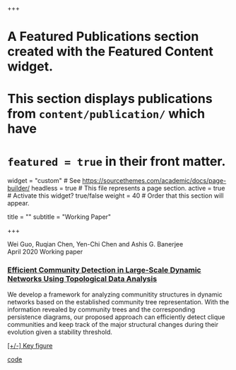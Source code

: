 +++
# A Featured Publications section created with the Featured Content widget.
# This section displays publications from `content/publication/` which have
# `featured = true` in their front matter.

widget = "custom"  # See https://sourcethemes.com/academic/docs/page-builder/
headless = true  # This file represents a page section.
active = true  # Activate this widget? true/false
weight = 40  # Order that this section will appear.

title = ""
subtitle = "Working Paper"

+++

<script type="text/javascript">
<!--
    function toggle_visibility(id) {
       var e = document.getElementById(id);
       if(e.style.display == 'none')
          e.style.display = 'block';
       else
          e.style.display = 'none';
     return false;
    }
//-->
</script>

<div class="card-simple">

  <div class="article-metadata">
    <div>
      <span>Wei Guo, Ruqian Chen, Yen-Chi Chen and Ashis G. Banerjee</span>
    </div>
    <span class="article-date"><time>April 2020</time></span>
    <span class="middot-divider"></span>
    <span class="pub-publication">Working paper</span>
  </div>

  <h3 class="article-title mb-1 mt-3">
    <a href="/publication/network-tda/">Efficient Community Detection in Large-Scale Dynamic Networks Using
      Topological Data Analysis</a>
  </h3>

  <div class="article-style">
    We develop a framework for analyzing communitity structures in dynamic
    networks based on the established community tree representation. With the
    information revealed by community trees and the corresponding persistence
    diagrams, our proposed approach can efficiently detect clique communities
    and keep track of the major structural changes during their evolution
    given a stability threshold.
    <a href="javascript:void(0)" onclick="return toggle_visibility('sms-evolution');" class="expand"><p>[+/-] Key
      figure</p></a>
    <div id="sms-evolution" style="display: none" align="center">
      <img src="/publication/network-tda/sms_evolution.png" style="width: 100%" />
    </div>

  <div class="btn-links">
    <a class="btn btn-outline-primary my-1 mr-1 btn-sm" href="https://github.com/w-guo/Network-TDA" target="_blank"
        rel="noopener">
      <i class="fab fa-github mr-1"></i>
      code
    </a>
  </div>
</div>
